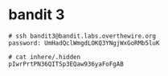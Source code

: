 # bandit 3

    # ssh bandit3@bandit.labs.overthewire.org
    password: UmHadQclWmgdLOKQ3YNgjWxGoRMb5luK

    # cat inhere/.hidden
    pIwrPrtPN36QITSp3EQaw936yaFoFgAB


